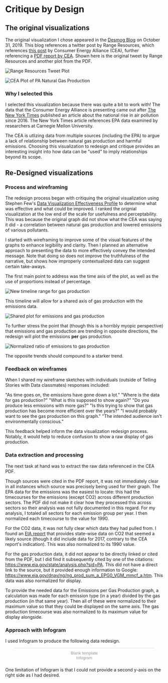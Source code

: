 # Critique by Design

## The original visualizations

The original visualization I chose appeared in the [Desmog Blog](https://www.desmogblog.com/2019/10/31/consumer-energy-alliance-pennsylvania-air-quality-natural-gas) on October 31, 2019. This blog references a twitter post by Range Resources, which references [this post](https://consumerenergyalliance.org/2019/10/pennsylvanias-emissions-fell-92-energy-production-soared-3000/) by Consumer Energy Alliance (CEA), further referencing a [PDF report by CEA](https://consumerenergyalliance.org/cms/wp-content/uploads/2019/10/CEA_INFOGRAPHIC_PENNSYLVANIA.pdf). Shown here is the original tweet by Range Resources and another plot from the PDF.

![Range Resources Tweet Plot](range_resources_tweet_plot.png)

![CEA Plot of PA Natural Gas Production](cea_pdf_natural_gas_production.png)

### Why I selected this

I selected this visualization because there was quite a bit to work with! The data that the Consumer Energy Alliance is presenting came out after [The New York Times](https://www.nytimes.com/interactive/2019/10/24/climate/air-pollution-increase.html) published an article about the national rise in air pollution since 2016. The New York Times article references EPA data examined by researchers at Carnegie Mellon University.

The CEA is utlizing data from multiple sources (including the EPA) to argue a lack of relationship between natural gas production and harmful emissions. Choosing this visualization to redesign and critique provides an interesting insight into how data can be "used" to imply relationships beyond its scope.

## Re-Designed visualizations

### Process and wireframing

The redesign process began with critiquing the original visualization using Stephen Few's [Data Visualization Effectiveness Profile](http://www.perceptualedge.com/articles/visual_business_intelligence/data_visualization_effectiveness_profile.pdf) to determine what was effective and what could be improved. I ranked the orignial visualization at the low end of the scale for usefulness and perceptability. This was because the original graph did not show what the CEA was saying it did - a correlation between natural gas production and lowered emissions of various pollutants. 

I started with wireframing to improve some of the visual features of the graphs to enhance legibility and clarity. Then I planned an alternative approach to presenting the data to more effectively convey the intended message. Note that doing so does not improve the truthfulness of the narrative, but shows how improperly contextualized data can suggest certain take-aways.

The first main point to address was the time axis of the plot, as well as the use of proportions instead of percentage.

![New timeline range for gas production](new_timeline_range_for_gas_production.png)

This timeline will allow for a shared axis of gas production with the emissions data.

![Shared plot for emissions and gas production](shared_plot_for_emissions_and_gas_production.png)

To further stress the point that (though this is a horribly myopic perspective) that emissions and gas production are trending in opposite directions, the redesign will plot the emissions **per** gas production.

![Normalized ratio of emissions to gas production](normalized_ratio_of_emissions_to_gas_production.png)

The opposite trends should compound to a starker trend.

### Feedback on wireframes

When I shared my wireframe sketches with individuals (outside of Telling Stories with Data classmates) responses included:

"As time goes on, the emissions have gone down a lot."
"Where is the data for gas production?"
"What is this supposed to show again?"
"Do you produce less emissions with more gas?"
"Is this trying to show that gas production has become more efficient over the years?"
"I would probably want to see the gas production on this graph."
"The intended audience isn't environmentally conscious."


This feedback helped inform the data visualization redesign process. Notably, it would help to reduce confusion to show a raw display of gas production.

### Data extraction and processing

The next task at hand was to extract the raw data referenced in the CEA PDF.

Though sources were cited in the PDF report, it was not immediately clear in all instances which source was precisely being used for their graph. The EPA data for the emissions was the easiest to locate: this had the timecourses for the emissions (except CO2) across different production sectors. The PDF did not make it clear how they processed this across sectors so their analysis was not fully documented in this regard. For my analysis, I totaled all sectors for each emission group per year. I then normalized each timecourse to the value for 1990.

For the CO2 data, it was not fully clear which data they had pulled from. I found an [EIA report](https://www.eia.gov/environment/emissions/state/) that provides state-wise data on CO2 that seemed a likely source (though it did include data for 2017, contrary to the CEA report's indication). This was also normalized to its 1990 value.

For the gas production data, it did not appear to be directly linked or cited from the PDF, but I did find it subsequently cited by one of the citations: https://www.eia.gov/state/analysis.php?sid=PA. This did not have a direct link to the source, but it provided enough information to Google: https://www.eia.gov/dnav/ng/ng_prod_sum_a_EPG0_VGM_mmcf_a.htm. This data was also normalized for display.

To provide the needed data for the Emissions per Gas Production graph, a calculation was made for each emission type (in a year) divided by the gas production (in that same year). Then all of these were normalized to their maximum value so that they could be displayed on the same axis. The gas production timecourse was also normalized to its maximum value for display alongside.


### Approach with Infogram

I used Infogram to produce the following data redesign.

<div class="infogram-embed" data-id="3b705b9c-fce7-4d8c-8c1e-6b87ccf99ce0" data-type="interactive" data-title="Blank template"></div><script>!function(e,i,n,s){var t="InfogramEmbeds",d=e.getElementsByTagName("script")[0];if(window[t]&&window[t].initialized)window[t].process&&window[t].process();else if(!e.getElementById(n)){var o=e.createElement("script");o.async=1,o.id=n,o.src="https://e.infogram.com/js/dist/embed-loader-min.js",d.parentNode.insertBefore(o,d)}}(document,0,"infogram-async");</script><div style="padding:8px 0;font-family:Arial!important;font-size:13px!important;line-height:15px!important;text-align:center;border-top:1px solid #dadada;margin:0 30px"><a href="https://infogram.com/3b705b9c-fce7-4d8c-8c1e-6b87ccf99ce0" style="color:#989898!important;text-decoration:none!important;" target="_blank">Blank template</a><br><a href="https://infogram.com" style="color:#989898!important;text-decoration:none!important;" target="_blank" rel="nofollow">Infogram</a></div>

One limitation of Infogram is that I could not provide a second y-axis on the right side as I had desired.
